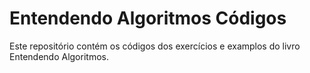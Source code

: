 # Entendendo Algoritmos Códigos
Este repositório contém os códigos dos exercícios e examplos do livro Entendendo Algoritmos.
